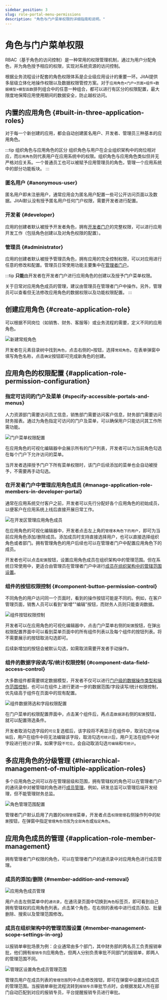 ```yaml
---
sidebar_position: 3
slug: role-portal-menu-permissions
description: "角色与门户菜单权限的详细指南和说明。"
---
```


# 角色与门户菜单权限

RBAC（基于角色的访问控制）是一种常用的权限管理机制，通过为用户分配角色，并为角色授予相应的权限，实现对系统资源的访问控制。

根据业务流程设计配套的角色权限体系是企业级应用设计的重要一环。JitAi提供多层级立体化地操作权限以及数据权限管控方案。对于`应用角色+门户+页面+组件+数据模型+模型函数`排列组合中的任意一种组合，都可以进行有区分的权限配置，最大限度地保障应用使用期间的数据安全，防止越权访问。

## 内置的应用角色 {#built-in-three-application-roles}

对于每一个新创建的应用，都会自动创建匿名用户、开发者、管理员三种基本的应用角色。

:::tip 组织角色与应用角色的区分
组织角色与用户在企业组织架构中的岗位相对应，而`应用角色`则代表用户在应用系统中的权限。组织角色与应用角色类似但并无严格对应关系。一个普通员工也可以被赋予应用管理员的角色，管理一个应用系统中的部分功能板块。
:::

### 匿名用户 {#anonymous-user}

匿名用户即未注册用户，通常应用会为匿名用户配置一些可公开访问页面以及数据。JitAi默认没有授予匿名用户任何门户权限，需要开发者进行配置。

### 开发者 {#developer}

应用的创建者默认被授予开发者角色，拥有[开发者门户](../shell-and-page/portal-navigation-design#developer-portal)的完整权限，可以进行应用开发工作（包括角色创建以及对角色权限的配置）。

### 管理员 {#administrator}

应用的创建者默认被授予管理员角色，拥有应用的完全控制权限，可以对应用进行任意的修改和配置。管理员日常使用功能主要集中在[管理者门户](../shell-and-page/portal-navigation-design#manager-portal)。

:::tip
**只能**由开发者在开发者门户进行应用角色的创建以及授予门户菜单权限。

关于日常对应用角色成员的管理，建议由管理员在管理者门户中操作。另外，管理员可以查看但无法修改应用角色的数据权限以及功能权限配置。
:::

## 创建应用角色 {#create-application-role}

可以根据不同岗位（如销售、财务、客服等）或业务流程的需要，定义不同的应用角色。

![新建常规角色](./img/role/create-regular-role.png "新建常规角色")

开发者在元素目录树中找到`角色`，点击右侧的`+`按钮，选择`常规角色`，在表单弹窗中填写角色名称，点击`确定`按钮即可完成新角色的创建。

## 应用角色的权限配置 {#application-role-permission-configuration}

### 指定可访问的门户及菜单 {#specify-accessible-portals-and-menus}

人力资源部门需要访问员工信息，销售部门需要访问客户信息，财务部门需要访问财务报表。通过为角色指定可访问的门户及菜单，可以确保用户只能访问其工作所需功能。

![门户菜单权限配置](./img/role/portal-menu-permission-configuration.gif "门户菜单权限配置")

在应用角色的可视化编辑器中会展示所有的门户列表，开发者可以为当前角色勾选在每个门户下允许访问的菜单。

当开发者选择授予门户下所有菜单权限时，该门户后续添加的菜单也会自动被授予，不需要再手动勾选。

### 在开发者门户中管理应用角色成员 {#manage-application-role-members-in-developer-portal}

通常在应用系统交付客户之前，开发者可以先行分配好各个应用角色的初始成员，以便客户在应用系统上线后直接开展日常工作。

![在开发区管理应用角色成员](./img/role/manage-app-role-members-in-dev-area.gif "在开发区管理应用角色成员")

在应用角色的可视化编辑器中，开发者点击左上角的`管理本角色下的用户`，即可为当前应用角色添加/删除成员。添加成员时支持直接选择用户，也可以直接选择组织角色或者部门。拥有管理角色的用户后续也可以在管理者门户中配置应用角色下的成员。

开发者也可以点击`配置`按钮，设置应用角色成员在组织架构中的管理范围。但在系统日常使用中，更适合由管理员在管理者门户中进行[成员在组织架构中的管辖范围设置](#member-management-scope-settings-in-org)。

### 组件的按钮权限控制 {#component-button-permission-control}

不同角色的用户访问同一个页面时，看到的操作按钮可能是不同的。例如，在客户管理页面，销售人员可以看到"新增""编辑"按钮，而财务人员则只能查询数据。

![组件按钮权限控制](./img/role/component-button-permission-control.gif "组件按钮权限控制")

开发者可以在应用角色的可视化编辑器中，点击门户菜单右侧的`配置`按钮，在弹出权限配置界面中可以看到菜单页面中的所有组件列表以及每个组件的按钮列表。将不需要展示的按钮取消勾选即可。

后续新增加的按钮会被默认勾选，如需取消需要开发者手动操作。

### 组件的数据字段读/写/统计权限控制 {#component-data-field-access-control}

大多数组件都需要绑定数据模型，开发者不仅可以进行[门户级的数据操作类型和操作范围控制](./roles-and-business-element-permissions#portal-level-data-operation-type-and-scope-control)，也可以在组件上进行更进一步的数据范围/字段读写/统计权限控制，优先级高于组件在页面中的现有配置。

![组件数据筛选和字段权限配置](./img/role/component-data-filtering-and-field-permission-config.gif "组件数据筛选和字段权限配置")

在门户菜单的权限配置界面中，点击某个组件后，再点击`数据源`右侧的`配置`按钮，就可以配置筛选条件。

开发者取消勾选字段的`可见`复选框后，该字段将不再显示在组件中，取消勾选`可编辑`后，用户在组件中将无法编辑该字段，取消勾选`可统计`后，用户无法在组件中对字段进行统计计算。如果字段`不可见`，会自动取消勾选`可编辑`和`可统计`。

## 多应用角色的分级管理 {#hierarchical-management-of-multiple-application-roles}

多个应用角色之间可以存在管理层级和范围，拥有管辖权的角色可以在管理者门户的通讯录中对被管辖的角色进行[成员管理](#application-role-member-management)。例如，研发总监可以管理后端开发经理，但不能管理财务总监。

![角色管理范围配置](./img/role/role-management-scope-configuration.gif "角色管理范围配置")

管理者门户默认启用了内置的`权限管理`菜单，开发者点击`权限管理`右侧操作列中的`配置`按钮，在弹窗中指定`管理角色范围`为`全部角色`或`指定角色`。

## 应用角色成员的管理 {#application-role-member-management}

拥有管理者门户权限的角色，可以在管理者门户的通讯录中对应用角色进行成员管理。

### 成员的添加/删除 {#member-addition-and-removal}

![应用角色成员管理](./img/role/app-role-member-management.png "应用角色成员管理")

用户点击左侧菜单中的`通讯录`，在通讯录页面中切换到`角色`标签页，即可看到自己拥有管辖权的应用角色列表。点击某个角色，在右侧的表格中进行成员添加、批量删除、搜索以及管理范围修改。

### 成员在组织架构中的管理范围设置 {#member-management-scope-settings-in-org}

以报销单审批场景为例：企业通常由多个部门，其中财务部的两名员工负责报销审批，他们拥有`报销专员`应用角色，但两人分别负责审批不同部门的报销单，即两人的管理范围不同。

![管理区设置角色成员管理范围](./img/role/management-area-set-role-member-scope.png "管理区设置角色成员管理范围")

管理员用户在成员列表的`管理范围`列中点击修改按钮，即可在弹窗中设置对应成员的管理范围。当报销单审批流程流转到`报销专员`审批节点时，会根据发起人所在部门自动匹配到对应的报销专员，平台提醒报销专员进行审批。
